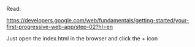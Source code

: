 Read:

https://developers.google.com/web/fundamentals/getting-started/your-first-progressive-web-app/step-02?hl=en


Just open the index.html in the browser and click the + icon
